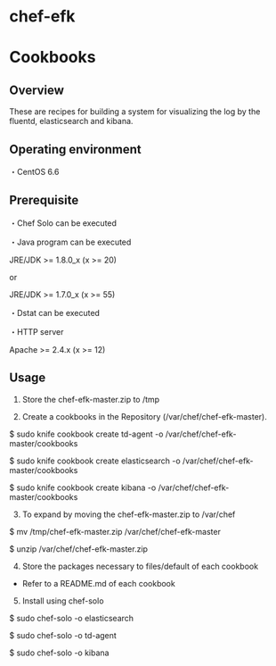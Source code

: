 # chef-efk
Cookbooks
=================

Overview
------------
These are recipes for building a system for visualizing the log by the fluentd, elasticsearch and kibana.

Operating environment
-----
・CentOS 6.6

Prerequisite
-----
・Chef Solo can be executed

・Java program can be executed
 
  JRE/JDK >= 1.8.0_x (x >= 20)
 
  or
 
  JRE/JDK >= 1.7.0_x (x >= 55)
 
・Dstat can be executed

・HTTP server

  Apache >= 2.4.x (x >= 12)

Usage
-----
1. Store the chef-efk-master.zip to /tmp

2. Create a cookbooks in the Repository (/var/chef/chef-efk-master).

 $ sudo knife cookbook create td-agent -o /var/chef/chef-efk-master/cookbooks

 $ sudo knife cookbook create elasticsearch -o /var/chef/chef-efk-master/cookbooks

 $ sudo knife cookbook create kibana -o /var/chef/chef-efk-master/cookbooks

3. To expand by moving the chef-efk-master.zip to /var/chef

 $ mv /tmp/chef-efk-master.zip /var/chef/chef-efk-master

 $ unzip /var/chef/chef-efk-master.zip

4. Store the packages necessary to files/default of each cookbook
 * Refer to a README.md of each cookbook

5. Install using chef-solo

 $ sudo chef-solo -o elasticsearch

 $ sudo chef-solo -o td-agent

 $ sudo chef-solo -o kibana
